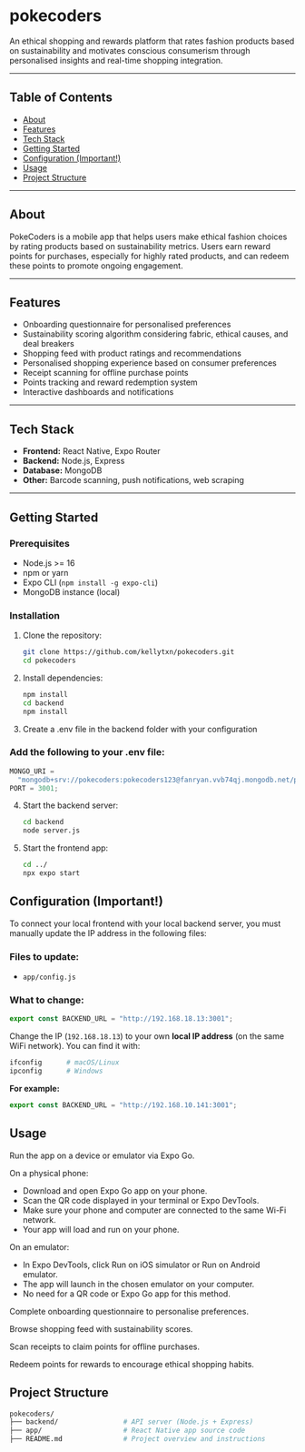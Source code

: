 # pokecoders

An ethical shopping and rewards platform that rates fashion products based on sustainability and motivates conscious consumerism through personalised insights and real-time shopping integration.

---

## Table of Contents

- [About](#about)
- [Features](#features)
- [Tech Stack](#tech-stack)
- [Getting Started](#getting-started)
- [Configuration (Important!)](#configuration-important)
- [Usage](#usage)
- [Project Structure](#project-structure)

---

## About

PokeCoders is a mobile app that helps users make ethical fashion choices by rating products based on sustainability metrics. Users earn reward points for purchases, especially for highly rated products, and can redeem these points to promote ongoing engagement.

---

## Features

- Onboarding questionnaire for personalised preferences
- Sustainability scoring algorithm considering fabric, ethical causes, and deal breakers
- Shopping feed with product ratings and recommendations
- Personalised shopping experience based on consumer preferences
- Receipt scanning for offline purchase points
- Points tracking and reward redemption system
- Interactive dashboards and notifications

---

## Tech Stack

- **Frontend:** React Native, Expo Router
- **Backend:** Node.js, Express
- **Database:** MongoDB
- **Other:** Barcode scanning, push notifications, web scraping

---

## Getting Started

### Prerequisites

- Node.js >= 16
- npm or yarn
- Expo CLI (`npm install -g expo-cli`)
- MongoDB instance (local)

### Installation

1. Clone the repository:

   ```bash
   git clone https://github.com/kellytxn/pokecoders.git
   cd pokecoders

   ```

2. Install dependencies:

   ```bash
   npm install
   cd backend
   npm install

   ```

3. Create a .env file in the backend folder with your configuration

### Add the following to your .env file:

```js
MONGO_URI =
  "mongodb+srv://pokecoders:pokecoders123@fanryan.vvb74qj.mongodb.net/pokecodersdb?retryWrites=true&w=majority&appName=fanryan";
PORT = 3001;
```

4. Start the backend server:

   ```bash
   cd backend
   node server.js

   ```

5. Start the frontend app:

   ```bash
   cd ../
   npx expo start
   ```

## Configuration (Important!)

To connect your local frontend with your local backend server, you must manually update the IP address in the following files:

### Files to update:

- `app/config.js`

### What to change:

```js
export const BACKEND_URL = "http://192.168.18.13:3001";
```

Change the IP (`192.168.18.13`) to your own **local IP address** (on the same WiFi network). You can find it with:

```bash
ifconfig      # macOS/Linux
ipconfig      # Windows
```

**For example:**

```js
export const BACKEND_URL = "http://192.168.10.141:3001";
```

## Usage

Run the app on a device or emulator via Expo Go.

On a physical phone:

- Download and open Expo Go app on your phone.
- Scan the QR code displayed in your terminal or Expo DevTools.
- Make sure your phone and computer are connected to the same Wi-Fi network.
- Your app will load and run on your phone.

On an emulator:

- In Expo DevTools, click Run on iOS simulator or Run on Android emulator.
- The app will launch in the chosen emulator on your computer.
- No need for a QR code or Expo Go app for this method.

Complete onboarding questionnaire to personalise preferences.

Browse shopping feed with sustainability scores.

Scan receipts to claim points for offline purchases.

Redeem points for rewards to encourage ethical shopping habits.

## Project Structure

```bash
pokecoders/
├── backend/                # API server (Node.js + Express)
├── app/                    # React Native app source code
├── README.md               # Project overview and instructions


```
